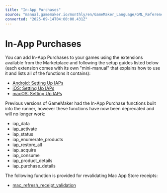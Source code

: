 ```yaml
---
title: "In-App Purchases"
source: "manual.gamemaker.io/monthly/en/GameMaker_Language/GML_Reference/In_App_Purchases/In_App_Purchases.htm"
converted: "2025-09-14T04:00:00.431Z"
---
```


# In-App Purchases

You can add In-App Purchases to your games using the extensions available from the Marketplace and following the setup guides listed below (each extension comes with its own "mini-manual" that explains how to use it and lists all of the functions it contains):

-   [Android: Setting Up IAPs](https://github.com/YoYoGames/GMEXT-GooglePlayBilling/wiki/Using_The_Google_Play_IAP_Extension)
-   [iOS: Setting Up IAPs](https://github.com/YoYoGames/GMEXT-AppleIAP/wiki)
-   [macOS: Setting Up IAPs](https://github.com/YoYoGames/GMEXT-AppleIAP/wiki)

Previous versions of GameMaker had the In-App Purchase functions built into the runner, however these functions have now been deprecated and will no longer work:

-   iap\_data
-   iap\_activate
-   iap\_status
-   iap\_enumerate\_products
-   iap\_restore\_all
-   iap\_acquire
-   iap\_consume
-   iap\_product\_details
-   iap\_purchase\_details

The following function is provided for revalidating Mac App Store receipts:

-   [mac\_refresh\_receipt\_validation](../../../../../../GameMaker_Language/GML_Reference/In_App_Purchases/mac_refresh_receipt_validation.md)